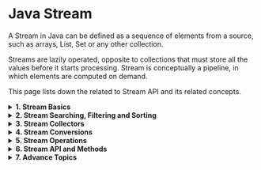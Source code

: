 # Java Stream

A Stream in Java can be defined as a sequence of elements from a source, such as arrays, List, Set or any other collection.

Streams are lazily operated, opposite to collections that must store all the values before it starts processing. Stream is conceptually a pipeline, in which elements are computed on demand.

This page lists down the related to Stream API and its related concepts.

<details>
<summary><b>1. Stream Basics</b></summary>
  
- [Introduction to Streams API](https://howtodoinjava.com/java/stream/java-streams-by-examples)

<details><summary><b>Java Stream API</b></summary>

# Java Stream API

A Stream in Java can be defined as a sequence of elements from a source. The source of elements here refers to a Collection or Array that provides data to the Stream.

Java streams are designed in such a way that most of the stream operations (called intermediate operations) return a Stream. This helps to create a chain of stream operations. This is called a stream pipeline.
Java streams also support the aggregate or terminal operations on the elements. The aggregate operations are operations that allow us to express common manipulations on stream elements quickly and clearly, for example, finding the max or min element, finding the first element matching giving criteria, and so on.
Not that a stream maintains the same ordering of the elements as the ordering in the stream source.
### 1. What is a Stream?
All of us have watched online videos on YouTube. When we start watching a video, a small portion of the video file is first loaded into our computer and starts playing. we don’t need to download the complete video before we start watching it. This is called video streaming. At a very high level, we can think of the small portions of the video file as a stream and the whole video as a Collection.

At the granular level, the difference between a Collection and a Stream is when the things are computed. A Collection is an in-memory data structure that holds all the data structure’s values. Every element in the Collection has to be computed before it can be added to the Collection. While a Stream is conceptually a pipeline in which elements are computed on demand.
```java
List<Integer> numbers = Arrays.asList(1, 2, 3, 4, 5, 6, 7, 8, 9, 10);

// Using a Stream to filter even numbers and then double them
List<Integer> evenNumber = numbers.stream()
    .filter(n -> n % 2 == 0)   // Filter even numbers
    .toList(); // Collect the results into a new list

System.out.println("Even Numbers List: " + evenNumber); // [2, 4, 6, 8, 10]
```
This concept gives rise to significant programming benefits. The idea is that a user will extract only the values they require from a Stream, and these elements are produced invisibly to the user, as and when required. This is a form of a producer-consumer relationship.

In Java, java.util.Stream interface represents a stream on which one or more operations can be performed.

Stream operations are either intermediate or terminal. The terminal operations return a result of a certain type, and intermediate operations return the stream itself so we can chain multiple methods in a row to perform the operation in multiple steps.
Streams are created on a source, e.g. a java.util.Collection like List or Set. The Map is not supported directly, we can create a stream of map keys, values or entries.
Stream operations can either be executed sequentially or in parallel. when performed parallelly, it is called a parallel stream.
Based on the above points, we can say that a Stream is:

Designed for lambdas or functional programming
Not a data structure to store objects
Do not support indexed access
Can easily be aggregated as arrays or lists
Lazy access supported
Parallelizable
### 2. Creating Streams
The given below ways are the most popular different ways to build streams from collections.

#### 2.1. Stream.of()
In the given example, we are creating a stream of a fixed number of integers.
```java
Stream<Integer> stream = Stream.of(1,2,3,4,5,6,7,8,9);
stream.forEach(p -> System.out.println(p));
```
#### 2.2. Stream.of(array)
In the given example, we are creating a stream from the array. The elements in the stream are taken from the array.
```java
Stream<Integer> stream = Stream.of( new Integer[]{1,2,3,4,5,6,7,8,9} );
stream.forEach(p -> System.out.println(p));
```
#### 2.3. List.stream()
In the given example, we are creating a stream from the List. The elements in the stream are taken from the List.
```java
List<Integer> list = new ArrayList<Integer>();

for(int i = 1; i< 10; i++){
      list.add(i);
}

Stream<Integer> stream = list.stream();
stream.forEach(p -> System.out.println(p));
```
#### 2.4. Stream.generate() or Stream.iterate()
In the given example, we are creating a stream from generated elements. This will produce a stream of 20 random numbers. We have restricted the elements count using limit() function.
```java
Stream<Integer> randomNumbers = Stream
      .generate(() -> (new Random()).nextInt(100));

randomNumbers.limit(20).forEach(System.out::println);
```
#### 2.5. Stream of String chars or tokens
In the given example, first, we create a stream from the characters of a given string. In the second part, we are creating the stream of tokens received from splitting from a string.
```java
IntStream stream = "12345_abcdefg".chars();
stream.forEach(p -> System.out.println(p));

//OR

Stream<String> stream = Stream.of("A$B$C".split("\\$"));
stream.forEach(p -> System.out.println(p));
```
There are some more ways also such as using Stream.Buider or using intermediate operations. We will learn about them in separate posts from time to time.

### 3. Stream Collectors
After performing the intermediate operations on elements in the stream, we can collect the processed elements again into a Collection using the stream Collector methods.

#### 3.1. Collect Stream Elements to a List
In the given example, first, we create a stream on integers 1 to 10. Then we process the stream elements to find all even numbers.

At last, we are collecting all even numbers into a List.
```java
List<Integer> list = new ArrayList<Integer>();
 
for(int i = 1; i< 10; i++){
      list.add(i);
}

Stream<Integer> stream = list.stream();
List<Integer> evenNumbersList = stream.filter(i -> i%2 == 0)
                                    .collect(Collectors.toList());
System.out.print(evenNumbersList);
```
#### 3.2. Collect Stream Elements to an Array
The given example is similar to the first example shown above. The only difference is that we are collecting even numbers in an Array.
```java
List<Integer> list = new ArrayList<Integer>();
 
for(int i = 1; i< 10; i++){
      list.add(i);
}

Stream<Integer> stream = list.stream();
Integer[] evenNumbersArr = stream.filter(i -> i%2 == 0).toArray(Integer[]::new);
System.out.print(evenNumbersArr);
```
There are plenty of other ways also to collect stream into a Set, Map or into multiple ways. Just go through Collectors class and try to keep them in mind.

### 4. Stream Operations
Stream abstraction has a long list of useful functions. Let us look at a few of them.

Before moving ahead, let us build a List of strings beforehand. We will build our examples on this list so that it is easy to relate and understand.
```java
List<String> memberNames = new ArrayList<>();
memberNames.add("Amitabh");
memberNames.add("Shekhar");
memberNames.add("Aman");
memberNames.add("Rahul");
memberNames.add("Shahrukh");
memberNames.add("Salman");
memberNames.add("Yana");
memberNames.add("Lokesh");
```
These core methods have been divided into 2 parts given below:

#### 4.1. Intermediate Operations
Intermediate operations return the stream itself so you can chain multiple methods calls in a row. Let’s learn important ones.

#### 4.1.1. Stream.filter()
The filter() method accepts a Predicate to filter all elements of the stream. This operation is intermediate, enabling us to call another stream operation (e.g. forEach()) on the result.
```java
memberNames.stream().filter((s) -> s.startsWith("A"))
                    .forEach(System.out::println);
```
Program Output:
```
Amitabh
Aman
```
#### 4.1.2. Stream.map()
The map() intermediate operation converts each element in the stream into another object via the given function.

The following example converts each string into an UPPERCASE string. But we can use map() to transform an object into another type as well.
```java
memberNames.stream().filter((s) -> s.startsWith("A"))
                  .map(String::toUpperCase)
                  .forEach(System.out::println);
```
Program Output:
```
AMITABH
AMAN
```
#### 4.1.2. Stream.sorted()
The sorted() method is an intermediate operation that returns a sorted view of the stream. The elements in the stream are sorted in natural order unless we pass a custom Comparator.
```java
memberNames.stream().sorted()
                    .map(String::toUpperCase)
                    .forEach(System.out::println);
```
Program Output:
```
AMAN
AMITABH
LOKESH
RAHUL
SALMAN
SHAHRUKH
SHEKHAR
YANA
```
Please note that the sorted() method only creates a sorted view of the stream without manipulating the ordering of the source Collection. In this example, the ordering of string in the memberNames is untouched.

#### 4.2. Terminal operations
Terminal operations return a result of a certain type after processing all the stream elements.

Once the terminal operation is invoked on a Stream, the iteration of the Stream and any of the chained streams will get started. Once the iteration is done, the result of the terminal operation is returned.

#### 4.2.1. Stream.forEach()
The forEach() method helps iterate over all stream elements and perform some operation on each of them. The operation to be performed is passed as the lambda expression.

memberNames.forEach(System.out::println);

#### 4.2.2. Stream.collect()
The collect() method is used to receive elements from steam and store them in a collection.
```java
List<String> memNamesInUppercase = memberNames.stream().sorted()
                            .map(String::toUpperCase)
                            .collect(Collectors.toList());

System.out.print(memNamesInUppercase);
```
Program Output:

[AMAN, AMITABH, LOKESH, RAHUL, SALMAN, SHAHRUKH, SHEKHAR, YANA]

#### 4.2.3. Stream.match()
Various matching operations can be used to check whether a given predicate matches the stream elements. All of these matching operations are terminal and return a boolean result.
```java
boolean matchedResult = memberNames.stream()
        .anyMatch((s) -> s.startsWith("A"));
 
System.out.println(matchedResult);     //true
 
matchedResult = memberNames.stream()
        .allMatch((s) -> s.startsWith("A"));
 
System.out.println(matchedResult);     //false
 
matchedResult = memberNames.stream()
        .noneMatch((s) -> s.startsWith("A"));
 
System.out.println(matchedResult);     //false
```
#### 4.2.4. Stream.count()
The count() is a terminal operation returning the number of elements in the stream as a long value.
```java
long totalMatched = memberNames.stream()
    .filter((s) -> s.startsWith("A"))
    .count();
 
System.out.println(totalMatched);     //2
```
#### 4.2.5. Stream.reduce()
The reduce() method performs a reduction on the elements of the stream with the given function. The result is an Optional holding the reduced value.

In the given example, we are reducing all the strings by concatenating them using a separator #.
```java
Optional<String> reduced = memberNames.stream()
        .reduce((s1,s2) -> s1 + "#" + s2);
 
reduced.ifPresent(System.out::println);
```
Program Output:

Amitabh#Shekhar#Aman#Rahul#Shahrukh#Salman#Yana#Lokesh

### 5. Short-circuit Operations
Though stream operations are performed on all elements inside a collection satisfying a Predicate, it is often desired to break the operation whenever a matching element is encountered during iteration.

In external iteration, we will do with the if-else block. In the internal iterations such as in streams, there are certain methods we can use for this purpose.

#### 5.1. Stream.anyMatch()
The anyMatch() will return true once a condition passed as predicate satisfies. Once a matching value is found, no more elements will be processed in the stream.

In the given example, as soon as a String is found starting with the letter 'A', the stream will end and the result will be returned.
```java
boolean matched = memberNames.stream()
        .anyMatch((s) -> s.startsWith("A"));
 
System.out.println(matched);    //true
```
#### 5.2. Stream.findFirst()
The findFirst() method will return the first element from the stream and then it will not process any more elements.
```java
String firstMatchedName = memberNames.stream()
            .filter((s) -> s.startsWith("L"))
            .findFirst()
                        .get();
 
System.out.println(firstMatchedName);    //Lokesh
```
### 6. Parallel Streams
With the Fork/Join framework added in Java SE 7, we have efficient machinery for implementing parallel operations in our applications.

But implementing a fork/join framework is a complex task, and if not done right; it is a source of complex multi-threading bugs that have the potential to crash the application. With the introduction of internal iterations, we got the possibility of operations to be done in parallel more efficiently.

To enable parallelism, all we have to do is to create a parallel stream, instead of a sequential stream. And to our surprise, this is really very easy.

In any of the above-listed stream examples, anytime we want to do a particular job using multiple threads in parallel cores, all we have to call parallelStream() method instead of stream() method.
```java
List<Integer> list = new ArrayList<Integer>();
for(int i = 1; i< 10; i++){
 list.add(i);
}

//Here creating a parallel stream
Stream<Integer> stream = list.parallelStream();  

Integer[] evenNumbersArr = stream.filter(i -> i%2 == 0).toArray(Integer[]::new);
System.out.print(evenNumbersArr);
```
A key driver for Stream APIs is making parallelism more accessible to developers. While the Java platform provides strong support for concurrency and parallelism already, developers face unnecessary impediments in migrating their code from sequential to parallel as needed.

Therefore, it is important to encourage idioms that are both sequential- and parallel-friendly. This is facilitated by shifting the focus towards describing what computation should be performed rather than how it should be performed.

It is also important to strike the balance between making parallelism easier and not going so far as to make it invisible. Making parallelism transparent would introduce non-determinism and the possibility of data races where users might not expect it.

### 7. Stream Methods
#### 7.1 Creating Streams
- concat()
- empty()
- generate()
- iterate()
- of()
#### 7.2 Intermediate Operations
- filter()
- map()
- flatMap()
- distinct()
- sorted()
- peek()
- limit()
- skip()
#### 7.3. Terminal Operations
- forEach()
- forEachOrdered()
- toArray()
- reduce()
- collect()
- min()
- max()
- count()
- anyMatch()
- allMatch()
- noneMatch()
- findFirst()
- findAny()

</details>
- [Java 9 Stream API Improvements](https://howtodoinjava.com/java9/stream-api-improvements)
- [Creating Streams](https://howtodoinjava.com/java/stream/create-streams)

<details><summary><b>Creating Streams in Java</b></summary>

## Creating Streams in Java

Learn to create streams of primitives and objects in Java using some most popular ways. We will learn to create finite as well as infinite streams.

### 1. Creating Finite Streams
#### 1.1. Empty Stream
We can use Stream.empty() method to create an empty stream.

> Stream<String> emptyStream = Stream.empty();

#### 1.2. From Values
In Java, the Stream.of() creates a stream of the supplied values as var-args, array or list.

> static <T> Stream<T> of(T... values);

Let us see a few examples to create a stream of values.
```java
Stream<Integer> stream = Stream.of(1,2,3,4,5,6,7,8,9);  //from var args

Stream<Integer> stream = Stream.of( new Integer[]{1,2,3,4,5,6,7,8,9} );  //from array

Employee[] arrayOfEmps = {
    new Employee(1, "A", LocalDate.of(1991, 1, 1), 10000d),
    new Employee(2, "B", LocalDate.of(1992, 1, 1), 20000d),
    new Employee(3, "C", LocalDate.of(1993, 1, 1), 30000d)
};

Stream<Employee> employeeStream = Stream.of(arrayOfEmps);
```
#### 1.3. From Collections
We can also get the stream from Java collection classes such as List, Map and Set.
```java
List<String> list = Arrays.asList("A", "B", "C", "D");
Stream<String> stream = list.stream();

Similarly, get a stream from Map.

Map<String, Integer> map = new HashMap<>();
map.put("A", 1);

Stream<String> keyStream = map.keySet().stream();
Stream<Integer> valStream = map.values().stream();
Stream<Map.Entry<String, Integer>> entryStream = map.entrySet().stream();
```
We can also get the stream using utility classes such as Arrays and Collections.
```java
String[] arr = { "A", "B", "C", "D" };

Stream<String> stream = Arrays.stream(arr);
```
#### 1.4. Stream.Builder
The Stream.Builder class follows the builder pattern where we add items to the stream in steps, and finally call the method build() to get the stream.
```java
Stream<String> streamBuilder = Stream.<String>builder()
                                            .add("A")
                                            .add("B")
                                            .build();

```
### 2. Creating Infinite Streams
Use the following methods to create infinite streams in Java.

- iterate(seed, function) – accepts two parameters – a seed which is the first term in the stream, and a function  to produce the value of the next item in the stream. We can limit the stream using the limit() method.
- generate(supplier) – accepts a Supplier that provides an infinite series of elements which are placed in the stream. The limit() method can then be called in the stream chain to stop the series after a certain number of elements. This is suitable for generating constant streams, streams of random elements, etc.
#### 2.1. Stream.iterate()
An example is to generate an infinite stream of even numbers starting from 0 using the iterate() function.
```java
Stream<Integer> infiniteEvenNumbers = Stream.iterate(0, n -> n + 2).limit(10);
```
#### 2.2. Stream.generate()
A similar example creates a stream of 10 random numbers between 0 and 99 using generate() function.
```java
Random rand = new Random();

Stream<Integer> stream =
    Stream.generate(() -> rand.nextInt(100)).limit(20);
```
</details>

- [Functional Interfaces](https://howtodoinjava.com/java/stream/functional-interface-tutorial)
- [Generic Functional Interfaces](https://howtodoinjava.com/java/stream/generic-functional-interfaces)
- [Primitive Type Streams](https://howtodoinjava.com/java/stream/primitive-type-streams)
- [Using ‘if-else’ Conditions with Streams](https://howtodoinjava.com/java8/stream-if-else-logic)
- [Creating Infinite Streams](https://howtodoinjava.com/java8/java-infinite-stream)
- [Stream of Random Numbers](https://howtodoinjava.com/java8/stream-random-numbers-range)
- [Boxed Streams](https://howtodoinjava.com/java8/java8-boxed-intstream)
- [Stream of Dates](https://howtodoinjava.com/java9/stream-dates-datesuntil)
- [Remove/Update Elements From List using Stream](https://howtodoinjava.com/java/stream/remove-update-stream-elements)
- [Iterate with Indices](https://howtodoinjava.com/java/stream/iterate-over-stream-with-indices)
- [Stream has already been operated upon or closed Exception](https://howtodoinjava.com/java/stream/stream-has-already-been-operated-upon-or-closed)
</details>

<details>
<summary><b>2. Stream Searching, Filtering and Sorting</b></summary>
  
- [Getting Distinct Stream Items by Comparing Multiple Fields](https://howtodoinjava.com/java8/stream-distinct-by-multiple-fields)
- [Getting the Last Item of a Stream](https://howtodoinjava.com/java8/java-stream-get-last-element)
- [Get Object with Max Date From a List](https://howtodoinjava.com/java8/stream-get-object-with-max-date)
- [Find, Count and Remove Duplicates](https://howtodoinjava.com/java8/stream-find-remove-duplicates)
- [Applying Multiple Conditions on Java Streams](https://howtodoinjava.com/java8/stream-multiple-filters-example)
- [Sorting a Stream by Multiple Fields](https://howtodoinjava.com/java8/sort-stream-multiple-fields)
- [Sorting Streams in Java](https://howtodoinjava.com/java8/stream-sorting)
- [Chaining Multiple Predicates in Java](https://howtodoinjava.com/java8/predicates-logical-operations)
- [Negating a Predicate](https://howtodoinjava.com/java8/predicate-negate-example)
- [Finding Max and Min from List using Streams](https://howtodoinjava.com/java8/stream-max-min-examples)
- [Java Stream count() Matches with filter()](https://howtodoinjava.com/java8/stream-count-elements-example)
- [Filter a Map by List of Keys](https://howtodoinjava.com/java/stream/filter-map-by-list-of-keys)
</details>

<details>
<summary><b>3. Stream Collectors</b></summary>
  
- [Collecting Stream Items into List](https://howtodoinjava.com/java8/convert-stream-to-list)
- [Collecting Stream Items into Map](https://howtodoinjava.com/java8/collect-stream-to-map)
- [Collect a Java Stream to an Immutable Collection](https://howtodoinjava.com/java/collections/collect-stream-into-immutable-collection)
- [Collectors groupingBy](https://howtodoinjava.com/java/stream/collectors-groupingby)
</details>

<details>
<summary><b>4. Stream Conversions</b></summary>
  
- [Converting Between Stream and Array](https://howtodoinjava.com/java/array/convert-between-stream-and-array)
- [Convert Iterable or Iterator to Stream](https://howtodoinjava.com/java8/iterable-iterator-to-stream)
- [Collecting Stream of Primitives into Collection or Array](https://howtodoinjava.com/java8/convert-intstream-collection-array)
</details> 

<details>
<summary><b>5. Stream Operations</b></summary>
  
- [Append or Prepend Items to a Stream](https://howtodoinjava.com/java8/adding-items-to-stream)
- [Merging Streams](https://howtodoinjava.com/java8/stream-concat-example)
- [Java Stream reuse – Traverse stream multiple times?](https://howtodoinjava.com/java8/java-stream-reuse)
</details>  


<details>
<summary><b>6. Stream API and Methods</b></summary>
  
- [Guide to IntStream in Java](https://howtodoinjava.com/java8/intstream-examples)
- [Streams peek() API](https://howtodoinjava.com/java8/java-stream-peek-example)
- [Difference Between map() and flatMap()](https://howtodoinjava.com/java8/stream-map-vs-flatmap)
- [Stream findFirst() vs. findAny()](https://howtodoinjava.com/java8/stream-findfirst-findany)
- [Java Stream findAny()](https://howtodoinjava.com/java8/stream-findany)
- [Java Stream findFirst()](https://howtodoinjava.com/java8/java-stream-findfirst)
- [Java Collectors teeing()](https://howtodoinjava.com/java12/collectors-teeing-example)
- [Java Stream concat()](https://howtodoinjava.com/java8/stream-concat-example)
- [Java Stream toArray()](https://howtodoinjava.com/java8/convert-stream-to-array)
- [Java Stream noneMatch()](https://howtodoinjava.com/java8/stream-nonematch-example)
- [Java Stream allMatch()](https://howtodoinjava.com/java8/stream-allmatch-example)
- [Java Stream anyMatch()](https://howtodoinjava.com/java8/stream-anymatch-example)
- [Java Stream skip()](https://howtodoinjava.com/java8/stream-skip-example)
- [Java Stream limit()](https://howtodoinjava.com/java8/java-stream-limit-method-example)
- [Java Stream peek()](https://howtodoinjava.com/java8/java-stream-peek-example)
- [Java Stream flatMap()](https://howtodoinjava.com/java8/stream-flatmap-example)
- [Java Stream map()](https://howtodoinjava.com/java8/stream-map-example)
- [Java Stream min()](https://howtodoinjava.com/java8/java-stream-min)
- [Java Stream max()](https://howtodoinjava.com/java8/java-stream-max)
- [Java Stream sorted()](https://howtodoinjava.com/java8/stream-sorted-method)
- [Java Stream filter()](https://howtodoinjava.com/java8/java-stream-filter-example)
- [Java Stream forEachOrdered()](https://howtodoinjava.com/java8/java-stream-foreachordered)
- [Java Stream forEach()](https://howtodoinjava.com/java8/java-stream-foreach)
- [Java Stream distinct()](https://howtodoinjava.com/java8/java-stream-distinct-examples)
</details>  

<details>
<summary><b>7. Advance Topics</b></summary>
  
- [How To Debug Java Streams](https://howtodoinjava.com/java/stream/debugging-java-streams)
</details>   
